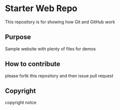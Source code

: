 # Starter Web Repo

This repository is for showing how Git and GitHub work

## Purpose

Sample website with plenty of files for demos


## How to contribute

please fortk this repository and then issue pull request 

## Copyright
 copyright notce 